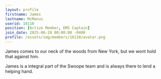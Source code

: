 ```yaml
---
layout: profile
firstname: James
lastname: McManus
userid: 16110
position: [Active Member, EMS Captain]
join_date: 2025-06-28 00:00:00 -0400
profile: /assets/img/members/16110/avatar.png
---
```

James comes to our neck of the woods from New York, but we wont hold that against him.

James is a integral part of the Swoope team and is always there to lend a helping hand.